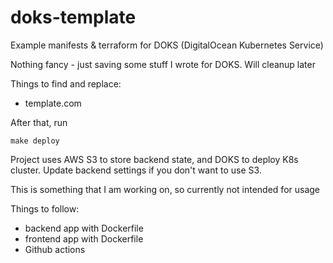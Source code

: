 # doks-template
Example manifests & terraform for DOKS (DigitalOcean Kubernetes Service)

Nothing fancy - just saving some stuff I wrote for DOKS. Will cleanup later

Things to find and replace:
- template.com

After that, run 
```
make deploy
```

Project uses AWS S3 to store backend state, and DOKS to deploy K8s cluster. Update backend settings if you don't want to use S3.

This is something that I am working on, so currently not intended for usage

Things to follow:
- backend app with Dockerfile
- frontend app with Dockerfile
- Github actions
